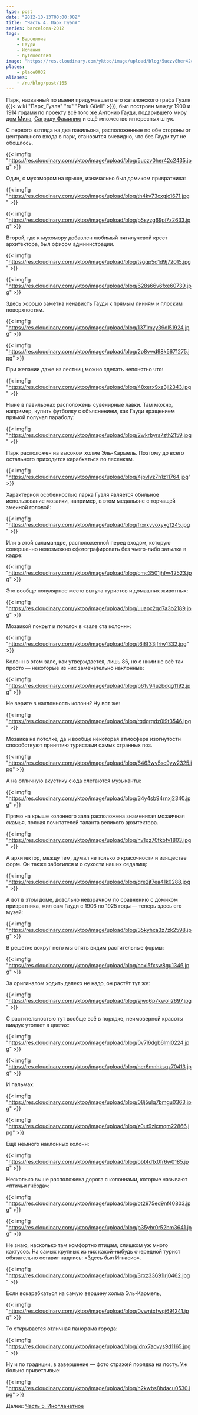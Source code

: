 ```yaml
---
type: post
date: "2012-10-13T00:00:00Z"
title: "Часть 4. Парк Гуэля"
series: barcelona-2012
tags:
    - Барселона
    - Гауди
    - Испания
    - путешествия
image: "https://res.cloudinary.com/yktoo/image/upload/blog/5uczv0her42c2435.jpg"
places:
    - place0032
aliases:
    - /ru/blog/post/165
---
```


Парк, названный по имени придумавшего его каталонского графа Гуэля ({{< wiki "Парк_Гуэля" "ru" "Park Güell" >}}), был построен между 1900 и 1914 годами по проекту всё того же Антонио Гауди, подарившего миру [дом Мила](0163), [Саграду Фамилию](0164) и ещё множество интересных штук.

С первого взгляда на два павильона, расположенные по обе стороны от центрального входа в парк, становится очевидно, что без Гауди тут не обошлось.

{{< imgfig "https://res.cloudinary.com/yktoo/image/upload/blog/5uczv0her42c2435.jpg" >}}

<!--more-->

Один, с мухомором на крыше, изначально был домиком привратника:

{{< imgfig "https://res.cloudinary.com/yktoo/image/upload/blog/th4kv73cxgjc1671.jpg" >}}

{{< imgfig "https://res.cloudinary.com/yktoo/image/upload/blog/p5syzg69pi7z2633.jpg" >}}

Второй, где к мухомору добавлен любимый пятилучевой крест архитектора, был офисом администрации.

{{< imgfig "https://res.cloudinary.com/yktoo/image/upload/blog/tsgqp5d1d9j72015.jpg" >}}

{{< imgfig "https://res.cloudinary.com/yktoo/image/upload/blog/628s66v6fxe60739.jpg" >}}

Здесь хорошо заметна ненависть Гауди к прямым линиям и плоским поверхностям.

{{< imgfig "https://res.cloudinary.com/yktoo/image/upload/blog/1371myy39dl51924.jpg" >}}

{{< imgfig "https://res.cloudinary.com/yktoo/image/upload/blog/2p8vwd98k5671275.jpg" >}}

При желании даже из лестниц можно сделать непонятно что:

{{< imgfig "https://res.cloudinary.com/yktoo/image/upload/blog/48xerx9xz3jl2343.jpg" >}}

Ныне в павильонах расположены сувенирные лавки. Там можно, например, купить футболку с объяснением, как Гауди вращением прямой получал параболу:

{{< imgfig "https://res.cloudinary.com/yktoo/image/upload/blog/2wkrbyrs7zth2159.jpg" >}}

Парк расположен на высоком холме Эль-Кармель. Поэтому до всего остального приходится карабкаться по лесенкам.

{{< imgfig "https://res.cloudinary.com/yktoo/image/upload/blog/4jpvlyz7h1z11764.jpg" >}}

Характерной особенностью парка Гуэля является обильное использование мозаики, например, в этом медальоне с торчащей змеиной головой:

{{< imgfig "https://res.cloudinary.com/yktoo/image/upload/blog/frxrxyvoxyxg1245.jpg" >}}

Или в этой саламандре, расположенной перед входом, которую совершенно невозможно сфотографировать без чьего-либо затылка в кадре:

{{< imgfig "https://res.cloudinary.com/yktoo/image/upload/blog/cmc3501jhfw42523.jpg" >}}

Это вообще популярное место выгула туристов и домашних животных:

{{< imgfig "https://res.cloudinary.com/yktoo/image/upload/blog/uuapx2qd7a3b2189.jpg" >}}

Мозаикой покрыт и потолок в «зале ста колонн»:

{{< imgfig "https://res.cloudinary.com/yktoo/image/upload/blog/t6i8f33jfriw1332.jpg" >}}

Колонн в этом зале, как утверждается, лишь 86, но с ними не всё так просто — некоторые из них замечательно наклонные:

{{< imgfig "https://res.cloudinary.com/yktoo/image/upload/blog/p61v94uzbdqg1192.jpg" >}}

Не верите в наклонность колонн? Ну вот же:

{{< imgfig "https://res.cloudinary.com/yktoo/image/upload/blog/rqdqrgdz0i9t3546.jpg" >}}

Мозаика на потолке, да и вообще некоторая атмосфера изогнутости способствуют принятию туристами самых странных поз.

{{< imgfig "https://res.cloudinary.com/yktoo/image/upload/blog/6463wv5sc9yw2325.jpg" >}}

А на отличную акустику сюда слетаются музыканты:

{{< imgfig "https://res.cloudinary.com/yktoo/image/upload/blog/34y4sb94rnxj2340.jpg" >}}

Прямо на крыше колонного зала расположена знаменитая мозаичная скамья, полная почитателей таланта великого архитектора.

{{< imgfig "https://res.cloudinary.com/yktoo/image/upload/blog/nv1gz70fkbfv1803.jpg" >}}

А архитектор, между тем, думал не только о красочности и изяществе форм. Он также заботился и о сухости наших седалищ:

{{< imgfig "https://res.cloudinary.com/yktoo/image/upload/blog/qre2jt7ea41k0288.jpg" >}}

А вот в этом доме, довольно невзрачном по сравнению с домиком привратника, жил сам Гауди с 1906 по 1925 годы — теперь здесь его музей:

{{< imgfig "https://res.cloudinary.com/yktoo/image/upload/blog/35kyhxa3z7zk2598.jpg" >}}

В решётке вокруг него мы опять видим растительные формы:

{{< imgfig "https://res.cloudinary.com/yktoo/image/upload/blog/coxi5fxsw8gu1346.jpg" >}}

За оригиналом ходить далеко не надо, он растёт тут же:

{{< imgfig "https://res.cloudinary.com/yktoo/image/upload/blog/sjwq6p7kwoli2697.jpg" >}}

С растительностью тут вообще всё в порядке, неимоверной красоты виадук утопает в цветах:

{{< imgfig "https://res.cloudinary.com/yktoo/image/upload/blog/0v7l6dgb6lml0224.jpg" >}}

{{< imgfig "https://res.cloudinary.com/yktoo/image/upload/blog/ner6mnhksqz70413.jpg" >}}

И пальмах:

{{< imgfig "https://res.cloudinary.com/yktoo/image/upload/blog/08j5ulq7bmgu0363.jpg" >}}

{{< imgfig "https://res.cloudinary.com/yktoo/image/upload/blog/z0ut9zjcmqm22866.jpg" >}}

Ещё немного наклонных колонн:

{{< imgfig "https://res.cloudinary.com/yktoo/image/upload/blog/obt4d1x0fr6w0185.jpg" >}}

Несколько выше расположена дорога с колоннами, которые называют «птичьи гнёзда»:

{{< imgfig "https://res.cloudinary.com/yktoo/image/upload/blog/ot2975ed9nf40803.jpg" >}}

{{< imgfig "https://res.cloudinary.com/yktoo/image/upload/blog/p35yhr0r52bm3641.jpg" >}}

Не знаю, насколько там комфортно птицам, слишком уж много кактусов. На самых крупных из них какой-нибудь очередной турист обязательно оставит надпись: «Здесь был Игнасио».

{{< imgfig "https://res.cloudinary.com/yktoo/image/upload/blog/3rxz33691lrj0462.jpg" >}}

Если вскарабкаться на самую вершину холма Эль-Кармель,

{{< imgfig "https://res.cloudinary.com/yktoo/image/upload/blog/0vwntxfwqj691241.jpg" >}}

То открывается отличная панорама города:

{{< imgfig "https://res.cloudinary.com/yktoo/image/upload/blog/ldnx7aovys9d1165.jpg" >}}

Ну и по традиции, в завершение — фото стражей порядка на посту. Уж больно приветливые:

{{< imgfig "https://res.cloudinary.com/yktoo/image/upload/blog/n2kwbs8hdacu0530.jpg" >}}

Далее: [Часть 5. Инопланетное](0166)
